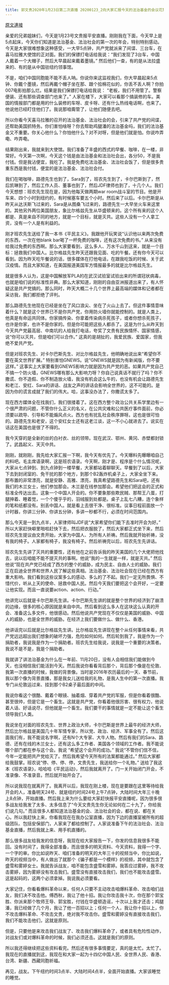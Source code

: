 ```yaml
---
title: 郭文贵2020年1月23日第二次直播 20200123_2向大家汇报今天的法治基金的会议花絮．24号文贵看春晚的节目的一些安排
---
```


[原文連接](https://gnews.org/ThreadView/53481625)

亲爱的兄弟姐妹们，今天是1月23号文贵报平安直播。刚刚我在下面，今天早上是5点起床，今天你们知道是法治基金、法治社会的第一次的年会，特别特别感动。今天是大家很难想象这种感受，一大早5点钟，共产党就派来了间谍、三台车，在喜马拉雅大使馆的正对面。我们的保镖打电话给我说：“我们发现了3台车，中国人戴着一个大帽子，然后大早晨起来戴着墨镜。”  然后他们一查，有的是从法拉盛来的、有的是从中国驻纽约领事馆。


不是，咱们中国同胞能不能不丢人呐。你说你来这监视我们，你大早晨起来5点钟、你戴个墨镜，然后再戴个帽子坐在那、跟个拾棉花似的，你丢不丢人啊？你拍007电影拍那么烂。结果是我们保镖打电话给我说： “老板，我们不用管了。警察便装、还有那些调查部门也来了。” 人家在楼下，大家可以看那个搞装修的车。美国的情报部门都是用的什么装修的车呀、皮卡呀、还有什么热线电话啊，也来了。他说他已经盯住他们了。我说那咱甭管了，让他们随便去吧。


所以你看今天喜马拉雅的召开的法治基金、法治社会的会，引来了共产党的间谍，还帮助美国抓特务。你们害怕啥呀？你去帮助鸡腿潘的法治基金吗，我们的法治基金又不重要。你关心他什么？你怕他什么？对不对呀，但是他们就是怕。你说咋弄嘞、咋弄嘞。


结果刚出来，我就来到大使馆。我们准备了丰盛的西式的早餐、咖啡，在一楼，非常好。今天第一次啊，今天这个钱是由法治基金和法治社会出，各分50，不是我付钱。但是我沾便宜，我吃了。我是免费吃法治基金、法治社会饭了，但是很多贵重东西是我付钱，便宜的是法治基金、法治社会付。



我们在喝咖啡，路德先生也到了，Sara到了，班农先生到了，卡尔巴斯到了，然后凯琳到了，然后工作人员、董事也到了，然后JDF律师也到了，十几个人。我们今天想想：班农先生现在是，因为他每天做两期war room战斗室的节目。他是开车来、四个小时到纽约的，有时候塞车要五个小时。然后来了以后。卡尔巴斯是从昨天从达沃斯飞过来的，Sara是从图桑飞过来的，路德先生一大早坐火车来这里的。其他另外两位美国朋友，象比尔格兹先生从华盛顿来的。这个所有来的这个人都是、真是来自不同的地方，就是一个目标，就是灭共。这些人没有一个人拿工资，没有一个人是有利益的。


刚才班农先生送给了我一本书《平民主义》。我跟他开玩笑说“认识他以来两次免费的东西，一次在他blank bar喝了一杯免费的咖啡，还有这次免费的书。”  从来没有给我过免费的东西啊。那么大家要看到，这么多人、万水千山到这来，就是一个目标：拯救我们中国人。比尔格兹先生昨天还跟我见面、吃的午餐。还有你今天可以看到。因为昨天吃午餐说的话，很多媒体在打他电话，在跟我吃饭的时候、关于武汉疫情。而且大家知道，在美国报道美国军方情报最多的就是比尔格兹先生。


就是很多人认为，这是中国解放军PLA的在武汉试验室试验出来的所谓冠状病毒，也就是咱们说的标准性非典。那么大家知道，刚刚的自由亚洲报道出来了，有人怀疑这是共产党搞的。那么同时，昨天大概二十几个世界上最高端的媒体和记者都在采访我，我们都拒绝了评判。


那么路德先生他现在已经是坐在了风口浪尖、坐在了火山上去了。但这件事情意味着什么？就是这个世界已不是你共产党，你用防火墙你就能控制的。就是人类上，他真是有命运共同体。你家搞传染、你拿着传染病杀死孩子，或者你想杀死孩子，也许是你家，也许不是你家的。但是你可能把这些人都杀了。这是为什么从昨天到今天共产党最高层、中南坑的人给我打电话，夸奖了文贵有民族情怀、国家情感，说“你可以灭共，但是咱们可以合作。” 这真的是胡扯的，我爱民族、爱国家，但我绝不爱共产党。


但是对班农先生、对卡尔巴斯先生、对比尔格兹先生，他明确地说出来“希望你不要在英文世界扩展。” 特别害怕GNEWS。说“GNEWS就是因为有新闻版，你不要这样。”  这事实上大家要看到GNEWS影响力就是因为共产党的恶。如果共产党自己不搞一个防火墙，GNEWS哪有那么大影响力呀？你自己说真话不就行了吗？你不撒谎、你不造假、你不制造放火墙，我没有机会这么牛的，也没有机会让路德先生和老江、安红、Sara的讲话、战友之声的讲话会影响全世界的，这不可能的。是因为你的谎言成就了我们的伟大。哈，这事没办法了，你撒谎太多了。



现在西方媒体全在找我们，我们很搂着了。这在西方整个政治公共关系学里边有一个很严肃的问题，不管你什么正义的名义，在公共灾难和公共医疗事件面前，你必须要以疏导、引导和不能煽风点火。西方也有扰乱社会秩序罪呀。这也是很可怕的。路德先生和老安，这个安红女士还有这老江谈，这一不小心就进去了。说实在话这在美国也是很了不得的。


我今天穿的是全新的丝的白衬衣、丝的领带。现在武汉、鄂州、黄冈、赤壁都封锁了。武昌起义、天灭中共。


刚刚，就刚刚，我先给大家汇报一下啊，我今天有优先了。今天曝料先曝曝咱自己的料吧。毛主席语录啊，这是班农语录。今天啊，刚才是、程序是个什么情况呢，大家从七点钟到、到九点钟到一楼早餐，大家都站着聊聊天。早餐到了以后，大家下去到封闭室的、免干扰的那个地方，到那个B2轰炸机桌子上，大家全坐下来。那布置的非常漂亮，就是安静、高雅、漂亮，我真希望路德先生和Sara吧，还有我们的木兰女士，他们参加那会。木兰是在线参加那会。希望他们把这会的正式和标准全传达出去。这象一个中国人开会的。你不要象那些欺民贼、那帮王八蛋，打腿抻着、睡着觉，一个个傻乎乎的，羽绒服到处都是。桌子上乱七八糟，连个象样的笔和纸都没有。别丢中国人。就是看上去很干净、很标准。议事日程前面放一个计时器，你讲三分钟、你讲五分钟，多讲一秒都不行，必须在时间范围内。


那么今天是一到九点半，人家律师叫JDF说“大家希望你们能下去准时开会为好。” 所以大家赶快噼里啪啦赶快下去，然后把衣服脱了，然后大家都正式坐下来，然后班农先生提议由文贵开始，大家为中国人、为所有人祈祷。然后我就开始祈祷，没有我的椅子。人家都有椅子，我没有椅子。然后祈祷完以后，班农先生先讲话。


班农先生先讲了灭共的重要性，还有他在之前告诉我的昨天美国的几个大佬把他找去，说以后咱能不能不提灭共的事啊。他说“我的一生就是一样，就是灭共。”  然后他说“现在共产党已经成了西方的整个的威胁，成为民主、自由人士的威胁。我们正在启迪全世界和世界人民了解这些真相。法治基金、法治社会现在已经在西方有重大影响。我们看到这些议案多么的感动、多么的了不起。我们一定无所畏惧、不惜代价，听从上天的使命、拯救中国人民。然后今天我们要把这个会开好，一定要让他实现。而且一直说要action、action、行动。” 



他讲完以后就是卡尔巴斯先生讲。卡尔巴斯先生讲的就是整个世界的经济到了崩溃的边缘，很多的核心原因就是来自中共。然后看到这么多人在这块这么认真的开会、准备这么多文件，他很感动。然后他说共产党现在不仅仅是美国的威胁、中国人的威胁，也是全世界的威胁。在经济上我们要做什么、做什么、香港。


他讲话完以后就是比尔格兹先生讲。比尔格兹先生讲现在整个从任何事情来看，共产党远远超出我们想象的破坏力强，危险如何如何。然后轮到我了，我是作为一个捐助者，我说我是作为一个捐助者。班农先生给我说，说我是一个重要的决策者。我说不是不是，我是个捐助者。


我就讲了讲法治基金为什么在一年前、11月20日，没有人会相信我们能做到今天，也没相信我们能活到今天。然后我说你看看背后那个，背后那个像是在伦敦、我第一次直播的时候，我做的背景像。当时是2016年农历最后的一天、春节前，我以那个像为背景直播，那是我女儿送给我的礼物，是我人生中的第一次直播。我专门从伦敦运过来、挂到那个B2桌子最后面的中间。


我说你看这个很酷、戴着个眼镜、抽着烟、穿着共产党的军服，但是你看着很酷、甚至很帅，但是它是一个畜生。这就是共产党，你看着他很厉害、很有权力，他说着人话、好话说尽，但他就是一个畜生。我们要干的事情就是一定不能让这个畜生领导我们人类。


我说坐在对面的班农先生、世界上政治大师，卡尔巴斯是世界上最牛的经济大师，然后比尔格兹是美国几十年军情专家，所以党、政治、经济、军事全有了。然后这面我们有，我不能说名字啊，还有N个大专家、大牛人物。然后有我们的Sara、路德、还有在线的木兰女士，还有这么多工作者、美国各个领域的工作者。我不能说哪个部门都在参与这个会。我说 “希望这个会开的成功。”  我说“不管你们信不信，今年一定能把共产党给灭了。然后我希望今天所有的法案都能通过。” 然后大家都给我鼓掌。班农说“停、停、停、停，文贵先生，我送给你一个礼物。” 送给了我这本《班农语录》，哈哈哈《平民运动》，然后我就离开了。门一关开始闭门开会，不准录像、不准录音。然后就开始开会了。



所以说我现在就离开了。我离开以后，我现在刚上楼，现在是要跟在这里等待给我开会的人，准备明天24号、就是纽约时间24号上午7点钟，大陆时间大年三十晚上8点钟，开始直播。然后我上来为什么要给大家赶快报平安直播呢，因为很多很多战友给我发了太多、太多信息了“今天文贵先生你无论如何在二十九了，你给我们说几句。” 而且很多人都知道法治基金的会、法治社会的会，都在说、都在关心。所以我赶快上来，你看我现在在我办公室直播，因为下边的直播室被所有的超级团队、包括安保部门，人家来了都给控制了。人家说准备下午的法治社会、法治基金直播，然后我就上来、用手机直播的。


那么很多战友给我发的信息呀，我现在给大家报告一下，你发的信息我很多不能回。没有时间了，我得全部准备，而且很多的明天资料、今天资料，我得一个字、一个字的审。你比如说昨天、咱们准备的明天的大年三十的视频当中，你比如说，昨天的视频当中，有人做出了就那个《骗子都是一个模样》的视频，其中就包含了盛雪和雾婷女士。我就告诉战友，咱不能包含盛雪和雾婷。我答应过雾婷，我不攻击雾婷，因为雾婷没有攻击我们。盛雪没有直接攻击我们，我们也不能攻击盛雪。这是起码的，这两个必须拿掉。我说我必须要看。


大家记住，你看看爆料革命以来，任何人只要不主动攻击咱爆料革命、攻击咱们战友，我们决不攻击他。傅西秋，我让了他十招。我让你攻击我十次，你在那个郭宝胜、你派来那个牧师王导、郭宝胜，付钱在华盛顿造谣，十次以上我才还击；鸡腿潘，我已经做了几个月，我让了他一百招以上；任何一个人，我让你十招以上，你不攻击爆料革命、不攻击文贵，绝对我不攻击你。盛雪和雾婷没有直接攻击我们，我们不能攻击他们，这就是原则。


但是，只要他是来攻击我们战友了、攻击我们爆料革命了，或者具有危险性动作，对战友们或对爆料革命的时候，我们必须还击。这就是我们的原则。


所以我还得继续把这些资料看完。然后还有很多事情要定，真的是太忙。太忙了。我现在的直播就到这，我现在和大家一起为十四亿中国人民、全世界人民、香港、台湾、新疆、西藏同胞祈福。



再见，战友。下午纽约时间3点半、大陆时间4点半，全面开始直播。大家该睡觉的睡觉。
